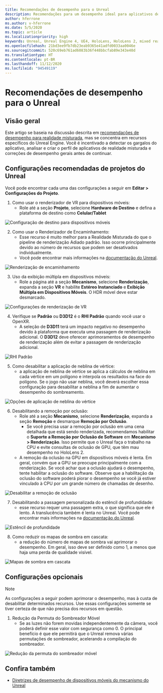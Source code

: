 ```yaml
---
title: Recomendações de desempenho para o Unreal
description: Recomendações para um desempenho ideal para aplicativos de realidade misturada no Unreal
author: hferrone
ms.author: v-hferrone
ms.date: 5/5/2020
ms.topic: article
ms.localizationpriority: high
keywords: Unreal, Unreal Engine 4, UE4, HoloLens, HoloLens 2, mixed reality, performance, optimization, settings, documentation
ms.openlocfilehash: 21bd3ee9fb7db23eab9365e41adfd0033aa0046e
ms.sourcegitcommit: 520c69eb761ad6083b36f448bbcfab89e343e40d
ms.translationtype: HT
ms.contentlocale: pt-BR
ms.lasthandoff: 11/12/2020
ms.locfileid: "94549119"
---
```

# <a name="performance-recommendations-for-unreal"></a>Recomendações de desempenho para o Unreal

## <a name="overview"></a>Visão geral

Este artigo se baseia na discussão descrita em [recomendações de desempenho para realidade misturada](../platform-capabilities-and-apis/understanding-performance-for-mixed-reality.md), mas se concentra em recursos específicos do Unreal Engine. Você é incentivado a detectar os gargalos do aplicativo, analisar e criar o perfil de aplicativos de realidade misturada e correções de desempenho gerais antes de continuar.

## <a name="recommended-unreal-project-settings"></a>Configurações recomendadas de projetos do Unreal
Você pode encontrar cada uma das configurações a seguir em **Editar > Configurações do Projeto**.

1. Como usar o renderizador de VR para dispositivos móveis:
    * Role até a seção **Projeto**, selecione **Hardware de Destino** e defina a plataforma de destino como **Celular/Tablet**

![Configuração de destino para dispositivos móveis](images/unreal/performance-recommendations-img-01.png)

2. Como usar o Renderizador de Encaminhamento: 
    * Esse recurso é muito melhor para a Realidade Misturada do que o pipeline de renderização Adiado padrão. Isso ocorre principalmente devido ao número de recursos que podem ser desativados individualmente. 
    * Você pode encontrar mais informações na [documentação do Unreal](https://docs.unrealengine.com/Platforms/VR/DevelopVR/VRPerformance/index.html).

![Renderização de encaminhamento](images/unreal/performance-recommendations-img-04.png)

3. Uso da exibição múltipla em dispositivos móveis:
    * Role a página até a seção **Mecanismo**, selecione **Renderização**, expanda a seção **VR** e habilite **Estéreo Instanciado** e **Exibição Múltipla em Dispositivos Móveis**. O HDR móvel deve estar desmarcado.

![Configurações de renderização de VR](images/unreal/performance-recommendations-img-03.png)

4. Verifique se **Padrão** ou **D3D12** é o **RHI Padrão** quando você usar o OpenXR.
    * A seleção de **D3D11** terá um impacto negativo no desempenho devido à plataforma que executa uma passagem de renderização adicional. O **D3D12** deve oferecer aprimoramentos de desempenho de renderização além de evitar a passagem de renderização adicional.

![RHI Padrão](images/unreal/performance-recommendations-img-09.png)

5. Como desabilitar a aplicação de neblina de vértice: 
    * a aplicação de neblina de vértice se aplica a cálculos de neblina em cada vértice em um polígono e interpola os resultados na face do polígono. Se o jogo não usar neblina, você deverá escolher essa configuração para desabilitar a neblina a fim de aumentar o desempenho do sombreamento.

![Opções de aplicação de neblina do vértice](images/unreal/performance-recommendations-img-05.png)

6. Desabilitando a remoção por oclusão:
    * Role até a seção **Mecanismo**, selecione **Renderização**, expanda a seção **Remoção** e desmarque **Remoção por Oclusão**.
        + Se você precisa usar a remoção por oclusão em uma cena detalhada que está sendo renderizada, recomendamos habilitar o **Suporte a Remoção por Oclusão de Software** em **Mecanismo > Renderização**. Isso permite que o Unreal faça o trabalho na CPU e evite consultas de oclusão de GPU, que têm mau desempenho no HoloLens 2.
    * A remoção da oclusão na GPU em dispositivos móveis é lenta. Em geral, convém que a GPU se preocupe principalmente com a renderização. Se você achar que a oclusão ajudará o desempenho, tente habilitar a oclusão do software. Observe que a habilitação da oclusão do software poderá piorar o desempenho se você já estiver vinculado à CPU por um grande número de chamadas de desenho.

![Desabilitar a remoção de oclusão](images/unreal/performance-recommendations-img-02.png)

7. Desabilitando a passagem personalizada do estêncil de profundidade:
    * esse recurso requer uma passagem extra, o que significa que ele é lento. A translucência também é lenta no Unreal. Você pode encontrar mais informações na [documentação do Unreal](https://docs.unrealengine.com/Engine/Performance/Guidelines/index.html).

![Estêncil de profundidade](images/unreal/performance-recommendations-img-06.png)

8. Como reduzir os mapas de sombra em cascata: 
    * a redução do número de mapas de sombra vai aprimorar o desempenho. Em geral, isso deve ser definido como 1, a menos que haja uma perda de qualidade visível. 

![Mapas de sombra em cascata](images/unreal/performance-recommendations-img-07.png)

## <a name="optional-settings"></a>Configurações opcionais

> [!NOTE]
> As configurações a seguir podem aprimorar o desempenho, mas à custa de desabilitar determinados recursos. Use essas configurações somente se tiver certeza de que não precisa dos recursos em questão.

1. Redução da Permuta do Sombreador Móvel
    * Se as luzes não forem movidas independentemente da câmera, você poderá definir esse valor com segurança como 0. O principal benefício é que ele permitirá que o Unreal remova várias permutações de sombreador, acelerando a compilação do sombreador.

![Redução da permuta do sombreador móvel](images/unreal/performance-recommendations-img-08.png)

## <a name="see-also"></a>Confira também
* [Diretrizes de desempenho de dispositivos móveis do mecanismo do Unreal]( https://docs.unrealengine.com/Platforms/Mobile/Performance/index.html)